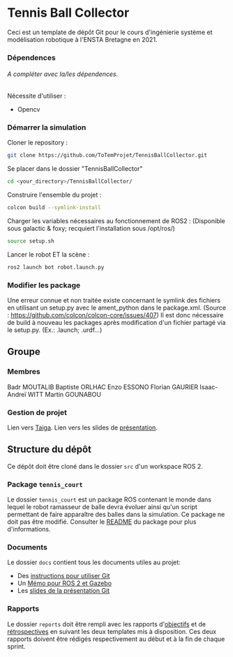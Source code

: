# Tennis Ball Collector

Ceci est un template de dépôt Git pour le cours d'ingénierie système et modélisation robotique à l'ENSTA Bretagne en 2021.

### Dépendences

###### A compléter avec la/les dépendences.

Nécessite d'utiliser :
- Opencv

### Démarrer la simulation

Cloner le repository :
```bash
git clone https://github.com/ToTemProjet/TennisBallCollector.git
```

Se placer dans le dossier "TennisBallCollector"
```bash
cd <your_directory>/TennisBallCollector/
```

Construire l'ensemble du projet :
```bash
colcon build --symlink-install
```

Charger les variables nécessaires au fonctionnement de ROS2 : (Disponible sous galactic & foxy; recquiert l'installation sous /opt/ros/<distro>)
```bash
source setup.sh
```

Lancer le robot ET la scène :
```bash
ros2 launch bot robot.launch.py
```

### Modifier les package

Une erreur connue et non traitée existe concernant le symlink des fichiers en utilisant un setup.py avec le ament_python dans le package.xml. (Source : https://github.com/colcon/colcon-core/issues/407) Il est donc nécessaire de build à nouveau les packages après modification d'un fichier partagé via le setup.py. (Ex.: .launch; .urdf...)

## Groupe

### Membres

Badr MOUTALIB
Baptiste ORLHAC
Enzo ESSONO
Florian GAURIER
Isaac-Andreï WITT
Martin GOUNABOU

### Gestion de projet

Lien vers [Taiga](https://tree.taiga.io/project/andrei54-totem/timeline).
Lien vers les slides de [présentation](https://docs.google.com/presentation/d/1YX5qmtOK7w0YDIIzOg7Bh3UYP3WFRpOGJme5MQlJPwY/edit?fbclid=IwAR04dgeRve3ENqcEQgt61lSeGD0bORqXG570YBEygAEDbzH90c43XUK55cY#slide=id.p).


## Structure du dépôt

Ce dépôt doit être cloné dans le dossier `src` d'un workspace ROS 2.

### Package `tennis_court`

Le dossier `tennis_court` est un package ROS contenant le monde dans lequel le robot ramasseur de balle devra évoluer ainsi qu'un script permettant de faire apparaître des balles dans la simulation.
Ce package ne doit pas être modifié.
Consulter le [README](tennis_court/README.md) du package pour plus d'informations.


### Documents

Le dossier `docs` contient tous les documents utiles au projet:
- Des [instructions pour utiliser Git](docs/GitWorkflow.md)
- Un [Mémo pour ROS 2 et Gazebo](docs/Memo_ROS2.pdf)
- Les [slides de la présentation Git](docs/GitPresentation.pdf)


### Rapports

Le dossier `reports` doit être rempli avec les rapports d'[objectifs](../reports/GoalsTemplate.md) et de [rétrospectives](../reports/DebriefTemplate.md) en suivant les deux templates mis à disposition. Ces deux rapports doivent être rédigés respectivement au début et à la fin de chaque sprint.

